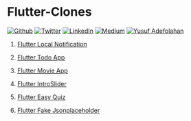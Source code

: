 # Flutter-Clones

<p><a href="https://github.com/sanxy" target="_blank"><img alt="Github" src="https://img.shields.io/badge/GitHub-%2312100E.svg?&style=for-the-badge&logo=Github&logoColor=white" /></a> <a href="https://twitter.com/wsanxy" target="_blank"><img alt="Twitter" src="https://img.shields.io/badge/twitter-%231DA1F2.svg?&style=for-the-badge&logo=twitter&logoColor=white" /></a> <a href="https://www.linkedin.com/in/sanxy" target="_blank"><img alt="LinkedIn" src="https://img.shields.io/badge/linkedin-%230077B5.svg?&style=for-the-badge&logo=linkedin&logoColor=white" /></a> <a href="https://medium.com/@folahan" target="_blank"><img alt="Medium" src="https://img.shields.io/badge/medium-%2312100E.svg?&style=for-the-badge&logo=medium&logoColor=white" /></a>
   <a href="https://sanxy.github.io/" target="_blank"><img alt="Yusuf Adefolahan" src="https://img.shields.io/badge/YA-Yusuf%20Adefolahan-yellowgreen?style=for-the-badge&" /></a>
</p>

1.  [Flutter Local Notification](https://github.com/sanxy/FlutterLocalNotification)

2.  [Flutter Todo App](https://github.com/sanxy/TodoApp)

3.  [Flutter Movie App](https://github.com/sanxy/FlutterMovieApp)

4.  [Flutter IntroSlider](https://github.com/sanxy/FlutterIntroSlider)

5.  [Flutter Easy Quiz](https://github.com/sanxy/Easy-Quiz)

6. [Flutter Fake Jsonplaceholder](https://github.com/sanxy/Fake-Jsonplaceholder)


